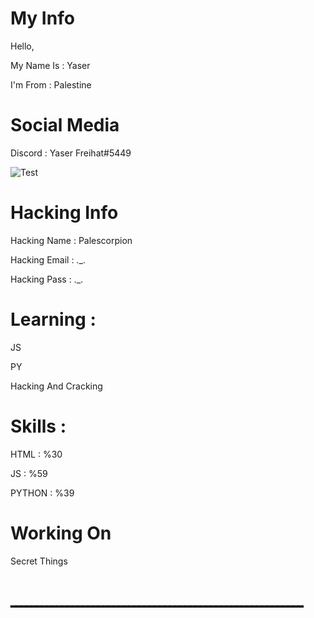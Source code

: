 # My Info

Hello, 

My Name Is : Yaser

I'm From : Palestine

# Social Media 

Discord : Yaser Freihat#5449

![Test](https://raw.githubusercontent.com/Yaser-Freihat/Yaser-Freihat/branch/Rainbow%20Line.gif)

# Hacking Info 

Hacking Name : Palescorpion

Hacking Email : ._.

Hacking Pass : ._.

# Learning : 

JS 

PY 

Hacking And Cracking

# Skills : 

HTML : %30

JS : %59

PYTHON : %39

# Working On 

Secret Things 

# ـــــــــــــــــــــــــــــــــــــــــــــــــــــــــ
